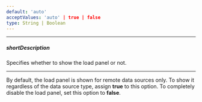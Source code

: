 ```yaml
---
default: 'auto'
acceptValues: 'auto' | true | false
type: String | Boolean
---
```

---
##### shortDescription
Specifies whether to show the load panel or not.

---
By default, the load panel is shown for remote data sources only. To show it regardless of the data source type, assign **true** to this option. To completely disable the load panel, set this option to **false**.